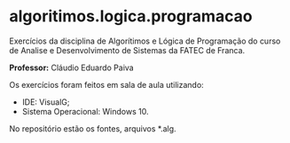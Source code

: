 # algoritimos.logica.programacao
Exercícios da disciplina de Algorítimos e Lógica de Programação do curso de Analise e Desenvolvimento de Sistemas da FATEC de Franca.

**Professor:** Cláudio Eduardo Paiva

Os exercícios foram feitos em sala de aula utilizando:
- IDE: VisualG;
- Sistema Operacional: Windows 10.

No repositório estão os fontes, arquivos \*.alg.
